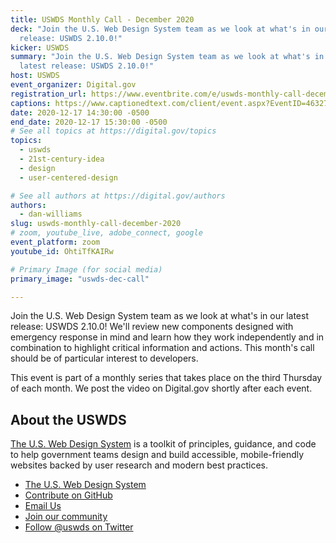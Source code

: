 ```yaml
---
title: USWDS Monthly Call - December 2020
deck: "Join the U.S. Web Design System team as we look at what's in our latest
  release: USWDS 2.10.0!"
kicker: USWDS
summary: "Join the U.S. Web Design System team as we look at what's in our
  latest release: USWDS 2.10.0!"
host: USWDS
event_organizer: Digital.gov
registration_url: https://www.eventbrite.com/e/uswds-monthly-call-december-2020-tickets-132466331363
captions: https://www.captionedtext.com/client/event.aspx?EventID=4632759&CustomerID=321
date: 2020-12-17 14:30:00 -0500
end_date: 2020-12-17 15:30:00 -0500
# See all topics at https://digital.gov/topics
topics:
  - uswds
  - 21st-century-idea
  - design
  - user-centered-design

# See all authors at https://digital.gov/authors
authors:
  - dan-williams
slug: uswds-monthly-call-december-2020
# zoom, youtube_live, adobe_connect, google
event_platform: zoom
youtube_id: OhtiTfKAIRw

# Primary Image (for social media)
primary_image: "uswds-dec-call"

---
```


Join the U.S. Web Design System team as we look at what's in our latest release: USWDS 2.10.0! We'll review new components designed with emergency response in mind and learn how they work independently and in combination to highlight critical information and actions. This month's call should be of particular interest to developers.

This event is part of a monthly series that takes place on the third Thursday of each month. We post the video on Digital.gov shortly after each event.

## About the USWDS

[The U.S. Web Design System](https://designsystem.digital.gov/) is a toolkit of principles, guidance, and code to help government teams design and build accessible, mobile-friendly websites backed by user research and modern best practices.

* [The U.S. Web Design System](https://designsystem.digital.gov/)
* [Contribute on GitHub](https://github.com/uswds/uswds/issues)
* [Email Us](mailto:uswds@support.digitalgov.gov)
* [Join our community](https://digital.gov/communities/uswds/)
* [Follow @uswds on Twitter](https://twitter.com/uswds)
